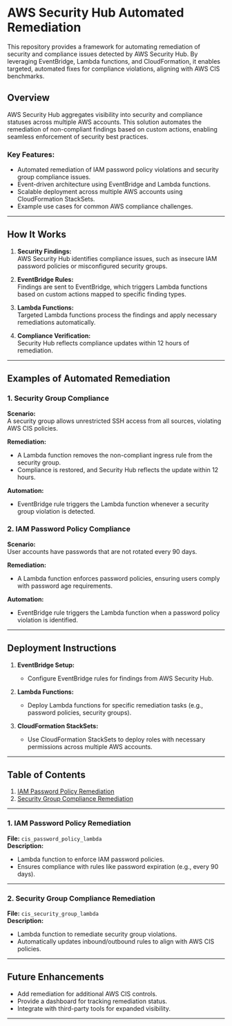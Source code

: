 
# AWS Security Hub Automated Remediation

This repository provides a framework for automating remediation of security and compliance issues detected by AWS Security Hub. By leveraging EventBridge, Lambda functions, and CloudFormation, it enables targeted, automated fixes for compliance violations, aligning with AWS CIS benchmarks.

## Overview

AWS Security Hub aggregates visibility into security and compliance statuses across multiple AWS accounts. This solution automates the remediation of non-compliant findings based on custom actions, enabling seamless enforcement of security best practices.

### Key Features:
- Automated remediation of IAM password policy violations and security group compliance issues.
- Event-driven architecture using EventBridge and Lambda functions.
- Scalable deployment across multiple AWS accounts using CloudFormation StackSets.
- Example use cases for common AWS compliance challenges.

---

## How It Works

1. **Security Findings:**  
   AWS Security Hub identifies compliance issues, such as insecure IAM password policies or misconfigured security groups.

2. **EventBridge Rules:**  
   Findings are sent to EventBridge, which triggers Lambda functions based on custom actions mapped to specific finding types.

3. **Lambda Functions:**  
   Targeted Lambda functions process the findings and apply necessary remediations automatically.

4. **Compliance Verification:**  
   Security Hub reflects compliance updates within 12 hours of remediation.

---

## Examples of Automated Remediation

### 1. Security Group Compliance  
**Scenario:**  
A security group allows unrestricted SSH access from all sources, violating AWS CIS policies.

**Remediation:**  
- A Lambda function removes the non-compliant ingress rule from the security group.
- Compliance is restored, and Security Hub reflects the update within 12 hours.

**Automation:**  
- EventBridge rule triggers the Lambda function whenever a security group violation is detected.

### 2. IAM Password Policy Compliance  
**Scenario:**  
User accounts have passwords that are not rotated every 90 days.

**Remediation:**  
- A Lambda function enforces password policies, ensuring users comply with password age requirements.

**Automation:**  
- EventBridge rule triggers the Lambda function when a password policy violation is identified.

---

## Deployment Instructions

1. **EventBridge Setup:**  
   - Configure EventBridge rules for findings from AWS Security Hub.

2. **Lambda Functions:**  
   - Deploy Lambda functions for specific remediation tasks (e.g., password policies, security groups).

3. **CloudFormation StackSets:**  
   - Use CloudFormation StackSets to deploy roles with necessary permissions across multiple AWS accounts.

---

## Table of Contents
1. [IAM Password Policy Remediation](#1-iam-password-policy-remediation)
2. [Security Group Compliance Remediation](#2-security-group-compliance-remediation)

---

### 1. IAM Password Policy Remediation
**File:** `cis_password_policy_lambda`  
**Description:**  
- Lambda function to enforce IAM password policies.
- Ensures compliance with rules like password expiration (e.g., every 90 days).

---

### 2. Security Group Compliance Remediation
**File:** `cis_security_group_lambda`  
**Description:**  
- Lambda function to remediate security group violations.
- Automatically updates inbound/outbound rules to align with AWS CIS policies.

---

## Future Enhancements
- Add remediation for additional AWS CIS controls.
- Provide a dashboard for tracking remediation status.
- Integrate with third-party tools for expanded visibility.

---
